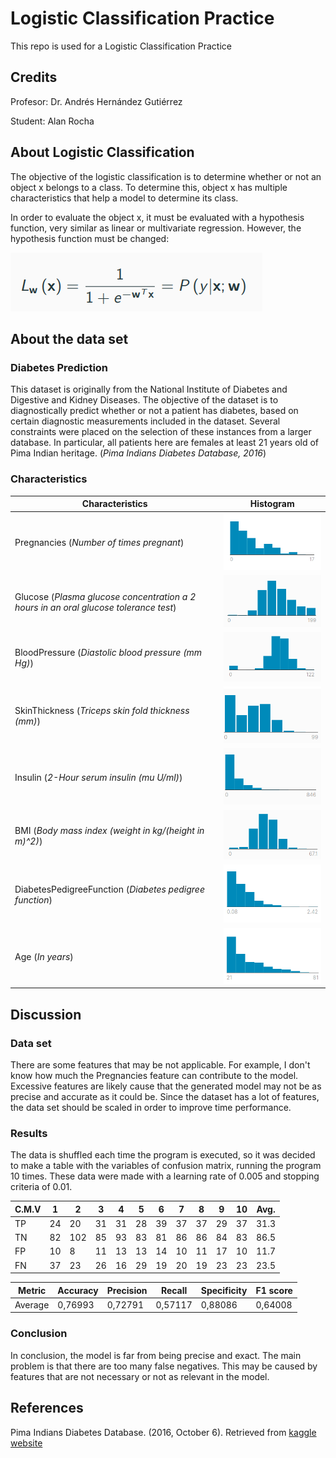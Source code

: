 # Logistic Classification Practice
This repo is used for a Logistic Classification Practice

## Credits
Profesor: Dr. Andrés Hernández Gutiérrez

Student: Alan Rocha

## About Logistic Classification
The objective of the logistic classification is to determine whether or not an object x belongs to a class. To determine this, object x has multiple characteristics that help a model to determine its class.

In order to evaluate the object x, it must be evaluated with a hypothesis function, very similar as linear or multivariate regression. However, the hypothesis function must be changed:

![](./images/function.png)

## About the data set

###  Diabetes Prediction
This dataset is originally from the National Institute of Diabetes and Digestive and Kidney Diseases. The objective of the dataset is to diagnostically predict whether or not a patient has diabetes, based on certain diagnostic measurements included in the dataset. Several constraints were placed on the selection of these instances from a larger database. In particular, all patients here are females at least 21 years old of Pima Indian heritage. (_Pima Indians Diabetes Database, 2016_)

### Characteristics

Characteristics | Histogram | 
--- | --- |
Pregnancies (_Number of times pregnant_) | ![](./images/preg.png) |
Glucose (_Plasma glucose concentration a 2 hours in an oral glucose tolerance test_) | ![](./images/glucose.png) |
BloodPressure (_Diastolic blood pressure (mm Hg)_)| ![](./images/blood.png) |
SkinThickness (_Triceps skin fold thickness (mm)_) | ![](./images/skin.png) |
Insulin (_2-Hour serum insulin (mu U/ml)_) | ![](./images/insulin.png) |
BMI (_Body mass index (weight in kg/(height in m)^2)_) | ![](./images/bmi.png) |
DiabetesPedigreeFunction (_Diabetes pedigree function_) | ![](./images/diab.png) |
Age (_In years_) | ![](./images/age.png) |


## Discussion

### Data set
There are some features that may be not applicable. For example, I don't know how much the Pregnancies feature can contribute to the model. Excessive features are likely cause that the generated model may not be as precise and accurate as it could be. Since the dataset has a lot of features, the data set should be scaled in order to improve time performance.

### Results
The data is shuffled each time the program is executed, so it was decided to make a table with the variables of confusion matrix, running the program 10 times. These data were made with a learning rate of 0.005 and stopping criteria of 0.01.

C.M.V | 1 | 2 | 3 | 4 | 5 | 6 | 7 | 8 | 9 | 10 | Avg. |
--- | --- | --- | --- | --- | --- | --- | --- | --- | --- | --- | --- |
TP | 24 | 20 | 31	| 31 | 28	| 39 | 37	| 37 | 29 | 37 | 31.3 |
TN | 82 | 102 | 85 | 93 | 83 | 81 | 86 | 86 | 84 | 83 | 86.5 |
FP | 10 | 8 | 11 | 13 | 13 | 14 | 10 | 11 | 17 | 10 | 11.7 |
FN | 37 | 23 | 26 | 16 | 29 | 19 | 20 | 19 | 23 | 23 | 23.5 |

Metric | Accuracy | Precision | Recall | Specificity | F1 score |
--- | --- | --- | --- | --- | --- |
Average | 0,76993 | 0,72791 | 0,57117 | 0,88086 | 0,64008 |

### Conclusion
In conclusion, the model is far from being precise and exact. The main problem is that there are too many false negatives. This may be caused by features that are not necessary or not as relevant in the model.

## References
Pima Indians Diabetes Database. (2016, October 6). Retrieved from [kaggle website](https://www.kaggle.com/uciml/pima-indians-diabetes-database)